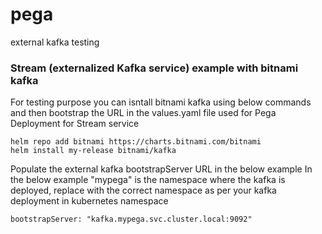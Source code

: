 # pega
external kafka testing
### Stream (externalized Kafka service) example with bitnami kafka

For testing purpose you can isntall bitnami kafka using below commands and then bootstrap the URL in the values.yaml file used for Pega Deployment for Stream service

```
helm repo add bitnami https://charts.bitnami.com/bitnami
helm install my-release bitnami/kafka
```
Populate the external kafka bootstrapServer URL in the below example
In the below example "mypega" is the namespace where the kafka is deployed, replace with the correct namespace as per your kafka deployment in kubernetes namespace

```
bootstrapServer: "kafka.mypega.svc.cluster.local:9092"
